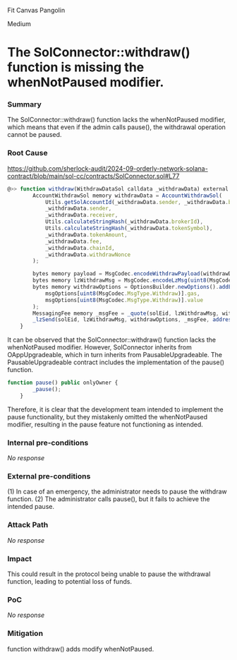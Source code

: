 Fit Canvas Pangolin

Medium

# The SolConnector::withdraw() function is missing the whenNotPaused modifier.

### Summary

The SolConnector::withdraw() function lacks the whenNotPaused modifier, which means that even if the admin calls pause(), the withdrawal operation cannot be paused.

### Root Cause

https://github.com/sherlock-audit/2024-09-orderly-network-solana-contract/blob/main/sol-cc/contracts/SolConnector.sol#L77
```javascript
@>> function withdraw(WithdrawDataSol calldata _withdrawData) external onlyLedger {
        AccountWithdrawSol memory withdrawData = AccountWithdrawSol(
            Utils.getSolAccountId(_withdrawData.sender, _withdrawData.brokerId),
            _withdrawData.sender,
            _withdrawData.receiver,
            Utils.calculateStringHash(_withdrawData.brokerId),
            Utils.calculateStringHash(_withdrawData.tokenSymbol),
            _withdrawData.tokenAmount,
            _withdrawData.fee,
            _withdrawData.chainId,
            _withdrawData.withdrawNonce
        );

        bytes memory payload = MsgCodec.encodeWithdrawPayload(withdrawData);
        bytes memory lzWithdrawMsg = MsgCodec.encodeLzMsg(uint8(MsgCodec.MsgType.Withdraw), payload);
        bytes memory withdrawOptions = OptionsBuilder.newOptions().addExecutorLzReceiveOption(
            msgOptions[uint8(MsgCodec.MsgType.Withdraw)].gas,
            msgOptions[uint8(MsgCodec.MsgType.Withdraw)].value
        );
        MessagingFee memory _msgFee = _quote(solEid, lzWithdrawMsg, withdrawOptions, false);
        _lzSend(solEid, lzWithdrawMsg, withdrawOptions, _msgFee, address(this));
    }
```
It can be observed that the SolConnector::withdraw() function lacks the whenNotPaused modifier. However, SolConnector inherits from OAppUpgradeable, which in turn inherits from PausableUpgradeable. The PausableUpgradeable contract includes the implementation of the pause() function.
```javascript
function pause() public onlyOwner {
        _pause();
    }
```
Therefore, it is clear that the development team intended to implement the pause functionality, but they mistakenly omitted the whenNotPaused modifier, resulting in the pause feature not functioning as intended.

### Internal pre-conditions

_No response_

### External pre-conditions

(1) In case of an emergency, the administrator needs to pause the withdraw function.
(2) The administrator calls pause(), but it fails to achieve the intended pause.

### Attack Path

_No response_

### Impact

This could result in the protocol being unable to pause the withdrawal function, leading to potential loss of funds.

### PoC

_No response_

### Mitigation

function withdraw() adds modify whenNotPaused.